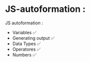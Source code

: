 # JS-autoformation : 
JS autoformation : 

- Variables ✅
- Generating output ✅
- Data Types ✅
- Operatores ✅
- Numbers ✅